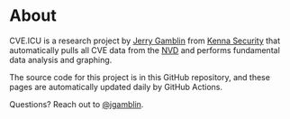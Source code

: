 # About

CVE.ICU is a research project by [Jerry Gamblin](https://www.jerrygamblin.com) from [Kenna Security](https://kennasecurity.com) that automatically pulls all CVE data from the [NVD](https://nvd.mitre.org) and performs fundamental data analysis and graphing.

The source code for this project is in this GitHub repository, and these pages are automatically updated daily by GitHub Actions.

Questions? Reach out to [@jgamblin](https://twitter.com/jgamblin).

```{tableofcontents}
```
